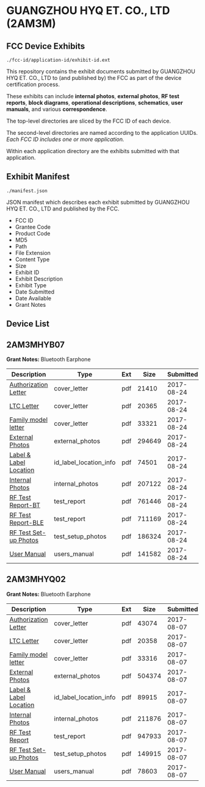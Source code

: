 # GUANGZHOU HYQ ET. CO., LTD (2AM3M)
## FCC Device Exhibits

```
./fcc-id/application-id/exhibit-id.ext
```

This repository contains the exhibit documents submitted by GUANGZHOU HYQ ET. CO., LTD to (and published by) the FCC as part of the device certification process.

These exhibits can include **internal photos**, **external photos**, **RF test reports**, **block diagrams**, **operational descriptions**, **schematics**, **user manuals**, and various **correspondence**.

The top-level directories are sliced by the FCC ID of each device.

The second-level directories are named according to the application UUIDs. *Each FCC ID includes one or more application.*

Within each application directory are the exhibits submitted with that application. 

## Exhibit Manifest

```
./manifest.json
```

JSON manifest which describes each exhibit submitted by GUANGZHOU HYQ ET. CO., LTD and published by the FCC.

- FCC ID
- Grantee Code
- Product Code
- MD5
- Path
- File Extension
- Content Type
- Size
- Exhibit ID
- Exhibit Description
- Exhibit Type
- Date Submitted
- Date Available
- Grant Notes

## Device List
## 2AM3MHYB07
**Grant Notes:** Bluetooth Earphone

| Description | Type | Ext | Size | Submitted | Available |
| ----------- | ---- | --- | ---- | --------- | --------- |
| [Authorization Letter](2AM3MHYB07/c77e60b10119ab392a9ac962ad990615/3524645.pdf) | cover_letter | pdf | 21410 | 2017-08-24 | 2017-08-24 |
| [LTC Letter](2AM3MHYB07/c77e60b10119ab392a9ac962ad990615/3524646.pdf) | cover_letter | pdf | 20365 | 2017-08-24 | 2017-08-24 |
| [Family model letter](2AM3MHYB07/c77e60b10119ab392a9ac962ad990615/3524647.pdf) | cover_letter | pdf | 33321 | 2017-08-24 | 2017-08-24 |
| [External Photos](2AM3MHYB07/c77e60b10119ab392a9ac962ad990615/3524648.pdf) | external_photos | pdf | 294649 | 2017-08-24 | 2017-08-24 |
| [Label & Label Location](2AM3MHYB07/c77e60b10119ab392a9ac962ad990615/3524649.pdf) | id_label_location_info | pdf | 74501 | 2017-08-24 | 2017-08-24 |
| [Internal Photos](2AM3MHYB07/c77e60b10119ab392a9ac962ad990615/3524650.pdf) | internal_photos | pdf | 207122 | 2017-08-24 | 2017-08-24 |
| [RF Test Report-BT](2AM3MHYB07/c77e60b10119ab392a9ac962ad990615/3524653.pdf) | test_report | pdf | 761446 | 2017-08-24 | 2017-08-24 |
| [RF Test Report-BLE](2AM3MHYB07/c77e60b10119ab392a9ac962ad990615/3524656.pdf) | test_report | pdf | 711169 | 2017-08-24 | 2017-08-24 |
| [RF Test Set-up Photos](2AM3MHYB07/c77e60b10119ab392a9ac962ad990615/3524654.pdf) | test_setup_photos | pdf | 186324 | 2017-08-24 | 2017-08-24 |
| [User Manual](2AM3MHYB07/c77e60b10119ab392a9ac962ad990615/3524655.pdf) | users_manual | pdf | 141582 | 2017-08-24 | 2017-08-24 |
## 2AM3MHYQ02
**Grant Notes:** Bluetooth Earphone

| Description | Type | Ext | Size | Submitted | Available |
| ----------- | ---- | --- | ---- | --------- | --------- |
| [Authorization Letter](2AM3MHYQ02/0719dbd140e741399979b395c0eb0006/3498075.pdf) | cover_letter | pdf | 43074 | 2017-08-07 | 2017-08-07 |
| [LTC Letter](2AM3MHYQ02/0719dbd140e741399979b395c0eb0006/3498086.pdf) | cover_letter | pdf | 20358 | 2017-08-07 | 2017-08-07 |
| [Family model letter](2AM3MHYQ02/0719dbd140e741399979b395c0eb0006/3498087.pdf) | cover_letter | pdf | 33316 | 2017-08-07 | 2017-08-07 |
| [External Photos](2AM3MHYQ02/0719dbd140e741399979b395c0eb0006/3498094.pdf) | external_photos | pdf | 504374 | 2017-08-07 | 2017-08-07 |
| [Label & Label Location](2AM3MHYQ02/0719dbd140e741399979b395c0eb0006/3498109.pdf) | id_label_location_info | pdf | 89915 | 2017-08-07 | 2017-08-07 |
| [Internal Photos](2AM3MHYQ02/0719dbd140e741399979b395c0eb0006/3498112.pdf) | internal_photos | pdf | 211876 | 2017-08-07 | 2017-08-07 |
| [RF Test Report](2AM3MHYQ02/0719dbd140e741399979b395c0eb0006/3498129.pdf) | test_report | pdf | 947933 | 2017-08-07 | 2017-08-07 |
| [RF Test Set-up Photos](2AM3MHYQ02/0719dbd140e741399979b395c0eb0006/3498135.pdf) | test_setup_photos | pdf | 149915 | 2017-08-07 | 2017-08-07 |
| [User Manual](2AM3MHYQ02/0719dbd140e741399979b395c0eb0006/3498136.pdf) | users_manual | pdf | 78603 | 2017-08-07 | 2017-08-07 |
